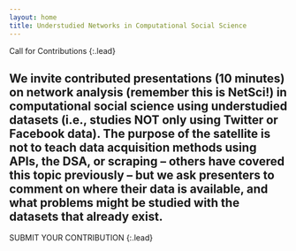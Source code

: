 ```yaml
---
layout: home
title: Understudied Networks in Computational Social Science
---
```

Call for Contributions
{:.lead}


We invite contributed presentations (10 minutes) on network analysis (remember this is NetSci!) in computational social science using understudied datasets (i.e., studies NOT only using Twitter or Facebook data). The purpose of the satellite is not to teach data acquisition methods using APIs, the DSA, or scraping – others have covered this topic previously – but we ask presenters to comment on where their data is available, and what problems might be studied with the datasets that already exist.
---
SUBMIT YOUR CONTRIBUTION
{:.lead}

